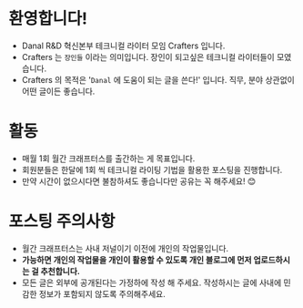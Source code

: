 # 환영합니다!
- Danal R&D 혁신본부 테크니컬 라이터 모임 Crafters 입니다.
- Crafters 는 `장인들` 이라는 의미입니다. 장인이 되고싶은 테크니컬 라이터들이 모였습니다.
- Crafters 의 목적은 '`Danal` 에 도움이 되는 글을 쓴다!' 입니다. 직무, 분야 상관없이 어떤 글이든 좋습니다. 

# 활동
- 매월 1회 월간 크래프터스를 출간하는 게 목표입니다.
- 회원분들은 한달에 1회 씩 테크니컬 라이팅 기법을 활용한 포스팅을 진행합니다.
- 만약 시간이 없으시다면 불참하셔도 좋습니다만 공유는 꼭 해주세요! 😊

# 포스팅 주의사항
- 월간 크래프터스는 사내 저널이기 이전에 개인의 작업물입니다.
- **가능하면 개인의 작업물을 개인이 활용할 수 있도록 개인 블로그에 먼저 업로드하시는 걸 추천합니다.**
- 모든 글은 외부에 공개된다는 가정하에 작성 해 주세요. 작성하시는 글에 사내에 민감한 정보가 포함되지 않도록 주의해주세요.
